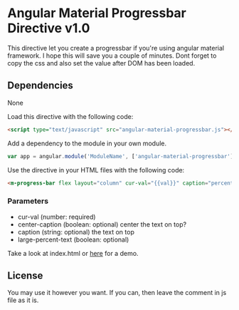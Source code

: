 # Angular Material Progressbar Directive v1.0

This directive let you create a progressbar if you're using angular material framework.
I hope this will save you a couple of minutes.
Dont forget to copy the css and also set the value after DOM has been loaded.

## Dependencies
None



Load this directive with the following code:
```html
<script type="text/javascript" src="angular-material-progressbar.js"></script>
```

Add a dependency to the module in your own module.
```js
var app = angular.module('ModuleName', ['angular-material-progressbar']);
```

Use the directive in your HTML files with the following code:
```html
<m-progress-bar flex layout="column" cur-val="{{val}}" caption="percent" center-caption="true"></m-progress-bar>
```

### Parameters
- cur-val (number: required)
- center-caption (boolean: optional)
	center the text on top?
- caption (string: optional)
	the text on top
- large-percent-text (boolean: optional)


Take a look at index.html or [here](https://sonith.github.io/angular-material-progressbar/) for a demo.


## License
You may use it however you want.
If you can, then leave the comment in js file as it is.